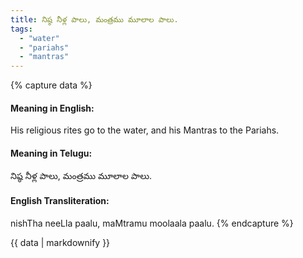 ```yaml
---
title: నిష్ఠ నీళ్ల పాలు, మంత్రము మూలాల పాలు.
tags:
  - "water"
  - "pariahs"
  - "mantras"
---
```


{% capture data %}
#### Meaning in English:
His religious rites go to the water, and his Mantras to the Pariahs.

#### Meaning in Telugu:
నిష్ఠ నీళ్ల పాలు, మంత్రము మూలాల పాలు.

#### English Transliteration:
nishTha neeLla paalu, maMtramu moolaala paalu.
{% endcapture %}

{{ data | markdownify }}

